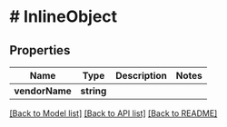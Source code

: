 # # InlineObject

## Properties

Name | Type | Description | Notes
------------ | ------------- | ------------- | -------------
**vendorName** | **string** |  | 

[[Back to Model list]](../../README.md#documentation-for-models) [[Back to API list]](../../README.md#documentation-for-api-endpoints) [[Back to README]](../../README.md)


